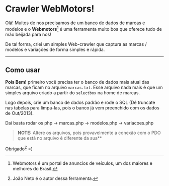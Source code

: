 Crawler WebMotors!
=====================


Olá! Muitos de nos precisamos de um banco de dados de marcas e modelos e o **Webmotors**[^webmotors] é uma ferramenta muito boa que oferece tudo de mão beijada para nos!

De tal forma, criei um simples Web-crawler que captura as marcas / modelos e variações de forma simples e rápida.

----------


Como usar
---------

**Pois Bem!** primeiro você precisa ter o banco de dados mais atual das marcas, que ficam no arquivo `marcas.txt`. Esse arquivo nada mais é que um simples arquivo criado a partir do `selectbox` na home de marcas.

Logo depois, crie um banco de dados padrão e rode o SQL (Dê truncate nas tabelas para limpa-las, pois o banco já vem preenchido com os dados de Out/2013).

Daí basta rodar os php -> marcas.php -> modelos.php -> variacoes.php

> **NOTE:** Altere os arquivos, pois provavelmente a conexão com o PDO que está no arquivo é diferente da sua**

Obrigado[^joaoneto] =)

  [^webmotors]: Webmotors é um portal de anuncios de veículos, um dos maiores e melhores do Brasil.

  [^joaoneto]: João Neto é o autor dessa ferramenta.

  [1]: http://www.webmotors.com.br/
  [2]: http://www.joaoneto.blog.br "João Neto"
